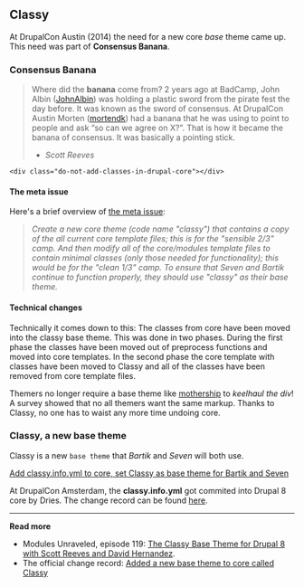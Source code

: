 
## Classy

At DrupalCon Austin (2014) the need for a new core *base* theme came up. This need was part of **Consensus Banana**.

### Consensus Banana

> Where did the **banana** come from?
> 2 years ago at BadCamp, John Albin ([JohnAlbin](https://www.drupal.org/u/johnalbin)) was holding a plastic sword from the pirate fest the day before. It was known as the sword of consensus. At DrupalCon Austin Morten ([mortendk](https://www.drupal.org/u/mortendk)) had a banana that he was using to point to people and ask “so can we agree on X?”. That is how it became the banana of consensus. It was basically a pointing stick.
> - *Scott Reeves*

`<div class="do-not-add-classes-in-drupal-core"></div>`

#### The meta issue

Here's a brief overview of [the meta issue](https://www.drupal.org/node/2289511):

> *Create a new core theme (code name "classy") that contains a copy of the all current core template files; this is for the "sensible 2/3" camp. And then modify all of the core/modules template files to contain minimal classes (only those needed for functionality); this would be for the "clean 1/3" camp. To ensure that Seven and Bartik continue to function properly, they should use "classy" as their base theme.*

#### Technical changes

Technically it comes down to this: The classes from core have been moved into the classy base theme. This was done in two phases. During the first phase the classes have been moved out of preprocess functions and moved into core templates. In the second phase the core template with classes have been moved to Classy and all of the classes have been removed from core template files.

Themers no longer require a base theme like [mothership](https://www.drupal.org/project/mothership) to *keelhaul the div*! A survey showed that no all themers want the same markup. Thanks to Classy, no one has to waist any more time undoing core.

### Classy, a new base theme

Classy is a new `base theme` that *Bartik* and *Seven* will both use.

[Add classy.info.yml to core, set Classy as base theme for Bartik and Seven](https://www.drupal.org/node/2329501)

At DrupalCon Amsterdam, the **classy.info.yml** got commited into Drupal 8 core by Dries. The change record can be found [here](https://www.drupal.org/node/2337467).

***

**Read more**

* Modules Unraveled, episode 119: [The Classy Base Theme for Drupal 8 with Scott Reeves and David Hernandez](https://www.youtube.com/watch?v=uIutb2-Vc50).
* The official change record: [Added a new base theme to core called Classy](https://www.drupal.org/node/2337467)
